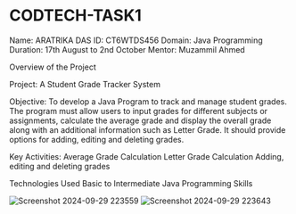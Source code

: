# CODTECH-TASK1

Name: ARATRIKA DAS
ID: CT6WTDS456
Domain: Java Programming
Duration: 17th August to 2nd October
Mentor: Muzammil Ahmed

Overview of the Project

Project: A Student Grade Tracker System

Objective:
To develop a Java Program to track and manage student grades. The program must allow users to input grades for different subjects or assignments, calculate the average grade and display the overall grade along with an additional information such as Letter Grade. It should provide options for adding, editing and deleting grades.

Key Activities:
Average Grade Calculation
Letter Grade Calculation
Adding, editing and deleting grades

Technologies Used
Basic to Intermediate Java Programming Skills

![Screenshot 2024-09-29 223559](https://github.com/user-attachments/assets/9cd2014d-f92d-47ec-94b0-1a32e1ca669b)
![Screenshot 2024-09-29 223643](https://github.com/user-attachments/assets/29960801-8697-4693-a239-193f07777f15)


